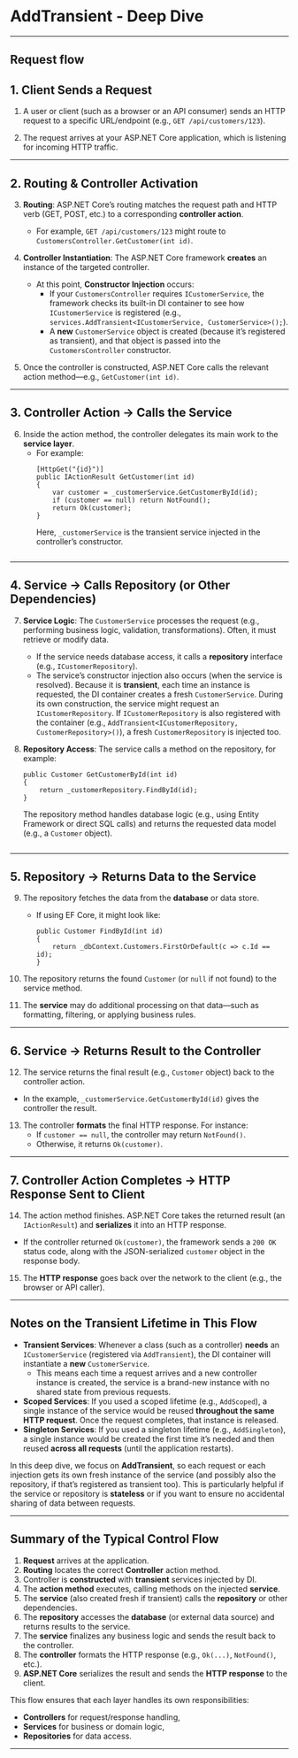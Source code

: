 ﻿# AddTransient - Deep Dive

---

## Request flow

## 1. Client Sends a Request

1. A user or client (such as a browser or an API consumer) sends an HTTP request to a specific URL/endpoint (e.g., `GET /api/customers/123`).

2. The request arrives at your ASP.NET Core application, which is listening for incoming HTTP traffic.

---

## 2. Routing & Controller Activation

3. **Routing**: ASP.NET Core’s routing matches the request path and HTTP verb (GET, POST, etc.) to a corresponding **controller action**.  
   - For example, `GET /api/customers/123` might route to `CustomersController.GetCustomer(int id)`.

4. **Controller Instantiation**: The ASP.NET Core framework **creates** an instance of the targeted controller.  
   - At this point, **Constructor Injection** occurs:
     - If your `CustomersController` requires `ICustomerService`, the framework checks its built-in DI container to see how `ICustomerService` is registered (e.g., `services.AddTransient<ICustomerService, CustomerService>();`).
     - A **new** `CustomerService` object is created (because it’s registered as transient), and that object is passed into the `CustomersController` constructor.

5. Once the controller is constructed, ASP.NET Core calls the relevant action method—e.g., `GetCustomer(int id)`.

---

## 3. Controller Action → Calls the Service

6. Inside the action method, the controller delegates its main work to the **service layer**.  
   - For example:  
     ```
     [HttpGet("{id}")]
     public IActionResult GetCustomer(int id)
     {
         var customer = _customerService.GetCustomerById(id);
         if (customer == null) return NotFound();
         return Ok(customer);
     }
     ```
     Here, `_customerService` is the transient service injected in the controller’s constructor. 
     ```

---

## 4. Service → Calls Repository (or Other Dependencies)

7. **Service Logic**: The `CustomerService` processes the request (e.g., performing business logic, validation, transformations). Often, it must retrieve or modify data.  
   - If the service needs database access, it calls a **repository** interface (e.g., `ICustomerRepository`).  
   - The service’s constructor injection also occurs (when the service is resolved). Because it is **transient**, each time an instance is requested, the DI container creates a fresh `CustomerService`. During its own construction, the service might request an `ICustomerRepository`. If `ICustomerRepository` is also registered with the container (e.g., `AddTransient<ICustomerRepository, CustomerRepository>()`), a fresh `CustomerRepository` is injected too.

8. **Repository Access**: The service calls a method on the repository, for example:
   ```
   public Customer GetCustomerById(int id)
   {
       return _customerRepository.FindById(id);
   }
   ```
   The repository method handles database logic (e.g., using Entity Framework or direct SQL calls) and returns the requested data model (e.g., a `Customer` object).
   ```
---

## 5. Repository → Returns Data to the Service

9. The repository fetches the data from the **database** or data store.  
   - If using EF Core, it might look like:
     ```
     public Customer FindById(int id)
     {
         return _dbContext.Customers.FirstOrDefault(c => c.Id == id);
     }
     ```
10. The repository returns the found `Customer` (or `null` if not found) to the service method.

11. The **service** may do additional processing on that data—such as formatting, filtering, or applying business rules.

---

## 6. Service → Returns Result to the Controller

12. The service returns the final result (e.g., `Customer` object) back to the controller action.  
   - In the example, `_customerService.GetCustomerById(id)` gives the controller the result.

13. The controller **formats** the final HTTP response. For instance:
    - If `customer == null`, the controller may return `NotFound()`.
    - Otherwise, it returns `Ok(customer)`.

---

## 7. Controller Action Completes → HTTP Response Sent to Client

14. The action method finishes. ASP.NET Core takes the returned result (an `IActionResult`) and **serializes** it into an HTTP response.  
   - If the controller returned `Ok(customer)`, the framework sends a `200 OK` status code, along with the JSON-serialized `customer` object in the response body.

15. The **HTTP response** goes back over the network to the client (e.g., the browser or API caller).

---

## Notes on the Transient Lifetime in This Flow

- **Transient Services**: Whenever a class (such as a controller) **needs** an `ICustomerService` (registered via `AddTransient`), the DI container will instantiate a **new** `CustomerService`.  
  - This means each time a request arrives and a new controller instance is created, the service is a brand-new instance with no shared state from previous requests.
- **Scoped Services**: If you used a scoped lifetime (e.g., `AddScoped`), a single instance of the service would be reused **throughout the same HTTP request**. Once the request completes, that instance is released. 
- **Singleton Services**: If you used a singleton lifetime (e.g., `AddSingleton`), a single instance would be created the first time it’s needed and then reused **across all requests** (until the application restarts).

In this deep dive, we focus on **AddTransient**, so each request or each injection gets its own fresh instance of the service (and possibly also the repository, if that’s registered as transient too). This is particularly helpful if the service or repository is **stateless** or if you want to ensure no accidental sharing of data between requests.

---

## Summary of the Typical Control Flow

1. **Request** arrives at the application.  
2. **Routing** locates the correct **Controller** action method.  
3. Controller is **constructed** with **transient** services injected by DI.  
4. The **action method** executes, calling methods on the injected **service**.  
5. The **service** (also created fresh if transient) calls the **repository** or other dependencies.  
6. The **repository** accesses the **database** (or external data source) and returns results to the service.  
7. The **service** finalizes any business logic and sends the result back to the controller.  
8. The **controller** formats the HTTP response (e.g., `Ok(...)`, `NotFound()`, etc.).  
9. **ASP.NET Core** serializes the result and sends the **HTTP response** to the client.

This flow ensures that each layer handles its own responsibilities:  
- **Controllers** for request/response handling,  
- **Services** for business or domain logic,  
- **Repositories** for data access.

---